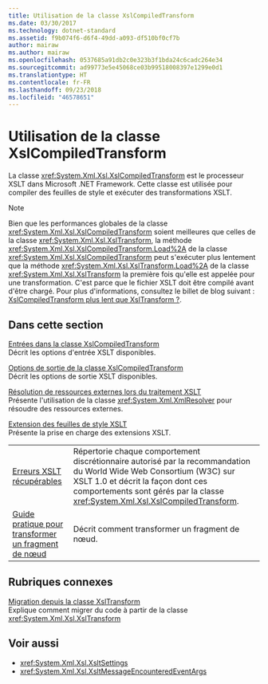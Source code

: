 ```yaml
---
title: Utilisation de la classe XslCompiledTransform
ms.date: 03/30/2017
ms.technology: dotnet-standard
ms.assetid: f9b074f6-d6f4-49dd-a093-df510bf0cf7b
author: mairaw
ms.author: mairaw
ms.openlocfilehash: 0537685a91db2c0e323b3f1bda24c6cadc264e34
ms.sourcegitcommit: ad99773e5e45068ce03b99518008397e1299e0d1
ms.translationtype: HT
ms.contentlocale: fr-FR
ms.lasthandoff: 09/23/2018
ms.locfileid: "46578651"
---
```

# <a name="using-the-xslcompiledtransform-class"></a>Utilisation de la classe XslCompiledTransform
La classe <xref:System.Xml.Xsl.XslCompiledTransform> est le processeur XSLT dans Microsoft .NET Framework. Cette classe est utilisée pour compiler des feuilles de style et exécuter des transformations XSLT.  
  
> [!NOTE]
>  Bien que les performances globales de la classe <xref:System.Xml.Xsl.XslCompiledTransform> soient meilleures que celles de la classe <xref:System.Xml.Xsl.XslTransform>, la méthode <xref:System.Xml.Xsl.XslCompiledTransform.Load%2A> de la classe <xref:System.Xml.Xsl.XslCompiledTransform> peut s'exécuter plus lentement que la méthode <xref:System.Xml.Xsl.XslTransform.Load%2A> de la classe <xref:System.Xml.Xsl.XslTransform> la première fois qu'elle est appelée pour une transformation. C'est parce que le fichier XSLT doit être compilé avant d'être chargé. Pour plus d'informations, consultez le billet de blog suivant : [XslCompiledTransform plus lent que XslTransform ?](https://blogs.msdn.microsoft.com/antosha/2006/07/16/xslcompiledtransform-slower-than-xsltransform/).  
  
## <a name="in-this-section"></a>Dans cette section  
 [Entrées dans la classe XslCompiledTransform](../../../../docs/standard/data/xml/inputs-to-the-xslcompiledtransform-class.md)  
 Décrit les options d'entrée XSLT disponibles.  
  
 [Options de sortie de la classe XslCompiledTransform](../../../../docs/standard/data/xml/output-options-on-the-xslcompiledtransform-class.md)  
 Décrit les options de sortie XSLT disponibles.  
  
 [Résolution de ressources externes lors du traitement XSLT](../../../../docs/standard/data/xml/resolving-external-resources-during-xslt-processing.md)  
 Présente l'utilisation de la classe <xref:System.Xml.XmlResolver> pour résoudre des ressources externes.  
  
 [Extension des feuilles de style XSLT](../../../../docs/standard/data/xml/extending-xslt-style-sheets.md)  
 Présente la prise en charge des extensions XSLT.  
  
|||  
|-|-|  
|[Erreurs XSLT récupérables](../../../../docs/standard/data/xml/recoverable-xslt-errors.md)|Répertorie chaque comportement discrétionnaire autorisé par la recommandation du World Wide Web Consortium (W3C) sur XSLT 1.0 et décrit la façon dont ces comportements sont gérés par la classe <xref:System.Xml.Xsl.XslCompiledTransform>.|  
|[Guide pratique pour transformer un fragment de nœud](../../../../docs/standard/data/xml/how-to-transform-a-node-fragment.md)|Décrit comment transformer un fragment de nœud.|  
  
## <a name="related-sections"></a>Rubriques connexes  
 [Migration depuis la classe XslTransform](../../../../docs/standard/data/xml/migrating-from-the-xsltransform-class.md)  
 Explique comment migrer du code à partir de la classe <xref:System.Xml.Xsl.XslTransform>  
  
## <a name="see-also"></a>Voir aussi

- <xref:System.Xml.Xsl.XsltSettings>  
- <xref:System.Xml.Xsl.XsltMessageEncounteredEventArgs>
